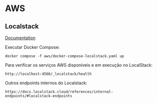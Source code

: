 # AWS

## Localstack

[Documentation](https://docs.localstack.cloud/overview/)

Executar Docker Compose:
```
docker compose -f aws/docker-compose-localstack.yaml up
```

Para verificar os serviços AWS disponíveis e em execução no LocalStack:
```
http://localhost:4566/_localstack/health
```

Outros endpoints internos do Localstack:
```
https://docs.localstack.cloud/references/internal-endpoints/#localstack-endpoints
```